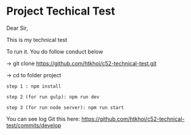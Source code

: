 # Project Techical Test
Dear Sir,

This is my technical test

To run it. You do follow conduct below

 -> git clone https://github.com/htkhoi/c52-technical-test.git

 -> cd to folder project

 	step 1 : npm install

 	step 2 (for run gulp): npm run dev
 	
 	step 3 (for run node server): npm run start

You can see log Git this here:
   https://github.com/htkhoi/c52-technical-test/commits/develop
